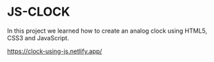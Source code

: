 # JS-CLOCK

In this project we learned how to create an analog clock using HTML5, CSS3 and JavaScript.

https://clock-using-js.netlify.app/
